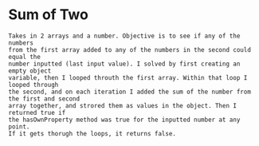 # Sum of Two
	Takes in 2 arrays and a number. Objective is to see if any of the numbers
	from the first array added to any of the numbers in the second could equal the
	number inputted (last input value). I solved by first creating an empty object 
	variable, then I looped throuth the first array. Within that loop I looped through
	the second, and on each iteration I added the sum of the number from the first and second
	array together, and strored them as values in the object. Then I returned true if
	the hasOwnProperty method was true for the inputted number at any point. 
	If it gets thorugh the loops, it returns false.